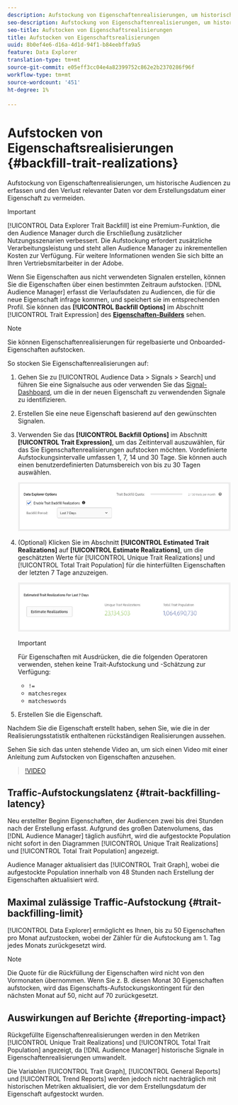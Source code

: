 ```yaml
---
description: Aufstockung von Eigenschaftenrealisierungen, um historische Audiencen zu erfassen und den Verlust relevanter Daten vor dem Erstellungsdatum einer Eigenschaft zu vermeiden.
seo-description: Aufstockung von Eigenschaftenrealisierungen, um historische Audiencen zu erfassen und den Verlust relevanter Daten vor dem Erstellungsdatum einer Eigenschaft zu vermeiden.
seo-title: Aufstocken von Eigenschaftsrealisierungen
title: Aufstocken von Eigenschaftsrealisierungen
uuid: 8b0ef4e6-d16a-4d1d-94f1-b84eebffa9a5
feature: Data Explorer
translation-type: tm+mt
source-git-commit: e05eff3cc04e4a82399752c862e2b2370286f96f
workflow-type: tm+mt
source-wordcount: '451'
ht-degree: 1%

---
```



# Aufstocken von Eigenschaftsrealisierungen {#backfill-trait-realizations}

Aufstockung von Eigenschaftenrealisierungen, um historische Audiencen zu erfassen und den Verlust relevanter Daten vor dem Erstellungsdatum einer Eigenschaft zu vermeiden.

>[!IMPORTANT]
>
>[!UICONTROL Data Explorer Trait Backfill] ist eine Premium-Funktion, die den Audience Manager durch die Erschließung zusätzlicher Nutzungsszenarien verbessert. Die Aufstockung erfordert zusätzliche Verarbeitungsleistung und steht allen Audience Manager zu inkrementellen Kosten zur Verfügung. Für weitere Informationen wenden Sie sich bitte an Ihren Vertriebsmitarbeiter in der Adobe.

Wenn Sie Eigenschaften aus nicht verwendeten Signalen erstellen, können Sie die Eigenschaften über einen bestimmten Zeitraum aufstocken. [!DNL Audience Manager] erfasst die Verlaufsdaten zu Audiencen, die für die neue Eigenschaft infrage kommen, und speichert sie im entsprechenden Profil. Sie können das **[!UICONTROL Backfill Options]** im Abschnitt [!UICONTROL Trait Expression] des **[Eigenschaften-Builders](../../features/traits/about-trait-builder.md)** sehen.

>[!NOTE]
>
>Sie können Eigenschaftenrealisierungen für regelbasierte und Onboarded-Eigenschaften aufstocken.

So stocken Sie Eigenschaftenrealisierungen auf:

1. Gehen Sie zu [!UICONTROL Audience Data > Signals > Search] und führen Sie eine Signalsuche aus oder verwenden Sie das [Signal-Dashboard](../../features/data-explorer/data-explorer-signals-dashboard.md), um die in der neuen Eigenschaft zu verwendenden Signale zu identifizieren.
1. Erstellen Sie eine neue Eigenschaft basierend auf den gewünschten Signalen.
1. Verwenden Sie das **[!UICONTROL Backfill Options]** im Abschnitt **[!UICONTROL Trait Expression]**, um das Zeitintervall auszuwählen, für das Sie Eigenschaftenrealisierungen aufstocken möchten. Vordefinierte Aufstockungsintervalle umfassen 1, 7, 14 und 30 Tage. Sie können auch einen benutzerdefinierten Datumsbereich von bis zu 30 Tagen auswählen.

   ![trait-backfill](assets/signals-trait-backfill.png)

1. (Optional) Klicken Sie im Abschnitt **[!UICONTROL Estimated Trait Realizations]** auf **[!UICONTROL Estimate Realizations]**, um die geschätzten Werte für [!UICONTROL Unique Trait Realizations] und [!UICONTROL Total Trait Population] für die hinterfüllten Eigenschaften der letzten 7 Tage anzuzeigen.

   ![Schätzung-Eigenschaften-Realisierungen](assets/estimate-trait-realizations.png)

   >[!IMPORTANT]
   >
   >Für Eigenschaften mit Ausdrücken, die die folgenden Operatoren verwenden, stehen keine Trait-Aufstockung und -Schätzung zur Verfügung:
   >    * `!=`
   >    * `matchesregex`
   >    * `matcheswords`

1. Erstellen Sie die Eigenschaft.

Nachdem Sie die Eigenschaft erstellt haben, sehen Sie, wie die in der Realisierungsstatistik enthaltenen rückständigen Realisierungen aussehen.

Sehen Sie sich das unten stehende Video an, um sich einen Video mit einer Anleitung zum Aufstocken von Eigenschaften anzusehen.

>[!VIDEO](https://video.tv.adobe.com/v/25169/)

## Traffic-Aufstockungslatenz {#trait-backfilling-latency}

Neu erstellter Beginn Eigenschaften, der Audiencen zwei bis drei Stunden nach der Erstellung erfasst. Aufgrund des großen Datenvolumens, das [!DNL Audience Manager] täglich ausführt, wird die aufgestockte Population nicht sofort in den Diagrammen [!UICONTROL Unique Trait Realizations] und [!UICONTROL Total Trait Population] angezeigt.

Audience Manager aktualisiert das [!UICONTROL Trait Graph], wobei die aufgestockte Population innerhalb von 48 Stunden nach Erstellung der Eigenschaften aktualisiert wird.

## Maximal zulässige Traffic-Aufstockung {#trait-backfilling-limit}

[!UICONTROL Data Explorer] ermöglicht es Ihnen, bis zu 50 Eigenschaften pro Monat aufzustocken, wobei der Zähler für die Aufstockung am 1. Tag jedes Monats zurückgesetzt wird.

>[!NOTE]
>
>Die Quote für die Rückfüllung der Eigenschaften wird nicht von den Vormonaten übernommen. Wenn Sie z. B. diesen Monat 30 Eigenschaften aufstocken, wird das Eigenschafts-Aufstockungskontingent für den nächsten Monat auf 50, nicht auf 70 zurückgesetzt.

## Auswirkungen auf Berichte {#reporting-impact}

Rückgefüllte Eigenschaftenrealisierungen werden in den Metriken [!UICONTROL Unique Trait Realizations] und [!UICONTROL Total Trait Population] angezeigt, da [!DNL Audience Manager] historische Signale in Eigenschaftenrealisierungen umwandelt.

Die Variablen [!UICONTROL Trait Graph], [!UICONTROL General Reports] und [!UICONTROL Trend Reports] werden jedoch nicht nachträglich mit historischen Metriken aktualisiert, die vor dem Erstellungsdatum der Eigenschaft aufgestockt wurden.